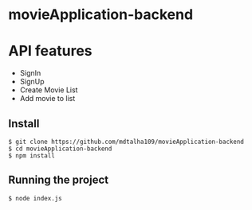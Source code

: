 # movieApplication-backend

# API features
* SignIn
* SignUp
* Create Movie List
* Add movie to list

## Install

    $ git clone https://github.com/mdtalha109/movieApplication-backend
    $ cd movieApplication-backend
    $ npm install

## Running the project

    $ node index.js
